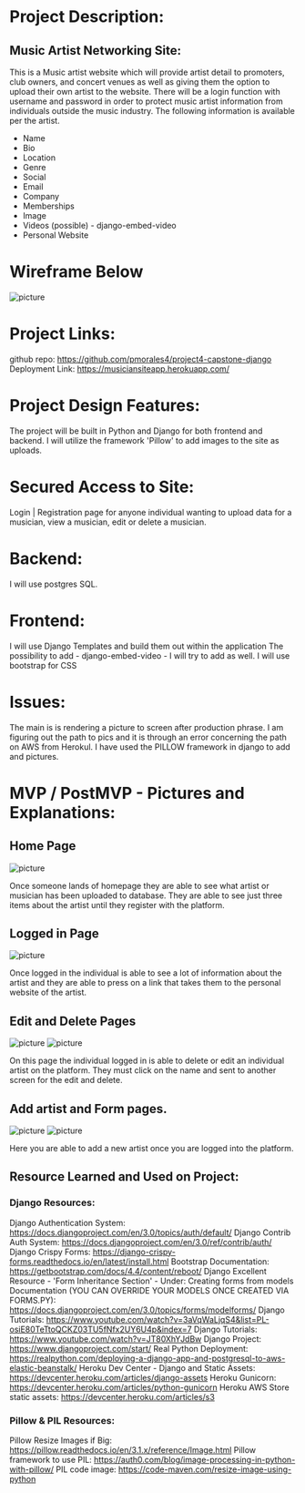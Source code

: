 
# Project Description: 
## Music Artist Networking Site:
This is a Music artist website which will provide artist detail to promoters, club owners, and concert venues as well as giving them the option to upload their own artist to the website. There will be a login function with username and password in order to protect music artist information from individuals outside the music industry.  The following information is available per the artist. 

* Name
* Bio
* Location
* Genre
* Social 
* Email
* Company 
* Memberships
* Image
* Videos (possible) - django-embed-video
* Personal Website

# Wireframe Below

![picture](music_project/images/wire.jpg)

# Project Links: 
github repo: https://github.com/pmorales4/project4-capstone-django 
Deployment Link: https://musiciansiteapp.herokuapp.com/


# Project Design Features:
The project will be built in Python and Django for both frontend and backend. I will utilize the framework 'Pillow' to add images to the site as uploads. 

# Secured Access to Site: 
Login | Registration page for anyone individual wanting to upload data for a musician, view a musician, edit or delete a musician.

# Backend:
I will use postgres SQL. 

# Frontend: 
I will use Django Templates and build them out within the application
The possibility to add - django-embed-video - I will try to add as well. I will use bootstrap for CSS 

# Issues: 
The main is is rendering a picture to screen after production phrase.  I am figuring out the path to pics and it is through an error concerning the path on AWS from Herokul.  I have used the PILLOW framework in django to add and pictures. 

# MVP / PostMVP - Pictures and Explanations: 

## Home Page
![picture](music_project/images/home.png)

Once someone lands of homepage they are able to see what artist or musician has been uploaded to database. They are able to see just three items about the artist until they register with the platform. 

## Logged in Page
![picture](music_project/images/loggedin.png)

Once logged in the individual is able to see a lot of information about the artist and they are able to press on a link that takes them to the personal website of the artist. 

## Edit and Delete Pages
![picture](music_project/images/delete.png)
![picture](music_project/images/editdelete.png)

On this page the individual logged in is able to delete or edit an individual artist on the platform.  They must click on the name and sent to another screen for the edit and delete. 

## Add artist and Form pages.
![picture](music_project/images/add.png)
![picture](music_project/images/add1.png)

Here you are able to add a new artist once you are logged into the platform.  




## Resource Learned and Used on Project:

### Django Resources:
Django Authentication System: https://docs.djangoproject.com/en/3.0/topics/auth/default/
Django Contrib Auth System: https://docs.djangoproject.com/en/3.0/ref/contrib/auth/
Django Crispy Forms: https://django-crispy-forms.readthedocs.io/en/latest/install.html
Bootstrap Documentation: https://getbootstrap.com/docs/4.4/content/reboot/
Django Excellent Resource - 'Form Inheritance Section' - Under: Creating forms from models Documentation (YOU CAN OVERRIDE YOUR MODELS ONCE CREATED VIA FORMS.PY): https://docs.djangoproject.com/en/3.0/topics/forms/modelforms/
Django Tutorials: https://www.youtube.com/watch?v=3aVqWaLjqS4&list=PL-osiE80TeTtoQCKZ03TU5fNfx2UY6U4p&index=7
Django Tutorials: https://www.youtube.com/watch?v=JT80XhYJdBw
Django Project: https://www.djangoproject.com/start/
Real Python Deployment: https://realpython.com/deploying-a-django-app-and-postgresql-to-aws-elastic-beanstalk/
Heroku Dev Center - Django and Static Assets: https://devcenter.heroku.com/articles/django-assets
Heroku Gunicorn: https://devcenter.heroku.com/articles/python-gunicorn
Heroku AWS Store static assets: https://devcenter.heroku.com/articles/s3


### Pillow & PIL Resources:
Pillow Resize Images if Big: https://pillow.readthedocs.io/en/3.1.x/reference/Image.html
Pillow framework to use PIL: https://auth0.com/blog/image-processing-in-python-with-pillow/
PIL code image: https://code-maven.com/resize-image-using-python


